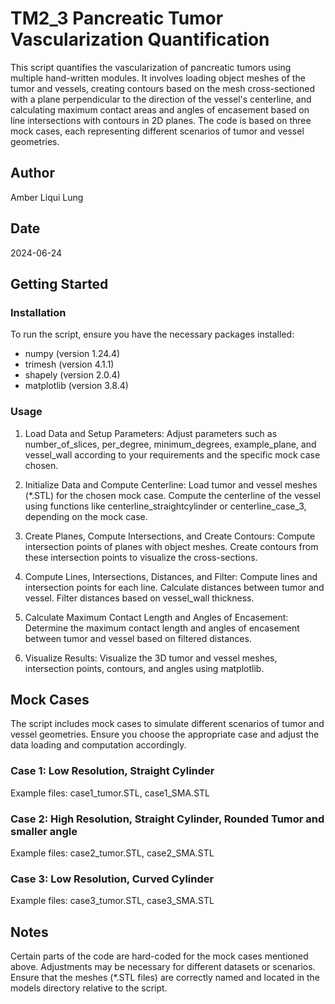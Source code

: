 # TM2_3 Pancreatic Tumor Vascularization Quantification
This script quantifies the vascularization of pancreatic tumors using multiple hand-written modules. It involves loading object meshes of the tumor and vessels, creating contours based on the mesh cross-sectioned with a plane perpendicular to the direction of the vessel's centerline, and calculating maximum contact areas and angles of encasement based on line intersections with contours in 2D planes. The code is based on three mock cases, each representing different scenarios of tumor and vessel geometries.

## Author
Amber Liqui Lung

## Date
2024-06-24

## Getting Started

### Installation
To run the script, ensure you have the necessary packages installed:
- numpy (version 1.24.4)
- trimesh (version 4.1.1)
- shapely (version 2.0.4)
- matplotlib (version 3.8.4)

### Usage

1. Load Data and Setup Parameters:
Adjust parameters such as number_of_slices, per_degree, minimum_degrees, example_plane, and vessel_wall according to your requirements and the specific mock case chosen.

2. Initialize Data and Compute Centerline:
Load tumor and vessel meshes (*.STL) for the chosen mock case.
Compute the centerline of the vessel using functions like centerline_straightcylinder or centerline_case_3, depending on the mock case.

3. Create Planes, Compute Intersections, and Create Contours:
Compute intersection points of planes with object meshes.
Create contours from these intersection points to visualize the cross-sections.

4. Compute Lines, Intersections, Distances, and Filter:
Compute lines and intersection points for each line.
Calculate distances between tumor and vessel.
Filter distances based on vessel_wall thickness.

5. Calculate Maximum Contact Length and Angles of Encasement:
Determine the maximum contact length and angles of encasement between tumor and vessel based on filtered distances.

6. Visualize Results:
Visualize the 3D tumor and vessel meshes, intersection points, contours, and angles using matplotlib.

## Mock Cases
The script includes mock cases to simulate different scenarios of tumor and vessel geometries. Ensure you choose the appropriate case and adjust the data loading and computation accordingly.

### Case 1: Low Resolution, Straight Cylinder
Example files: case1_tumor.STL, case1_SMA.STL

### Case 2: High Resolution, Straight Cylinder, Rounded Tumor and smaller angle
Example files: case2_tumor.STL, case2_SMA.STL

### Case 3: Low Resolution, Curved Cylinder
Example files: case3_tumor.STL, case3_SMA.STL

## Notes
Certain parts of the code are hard-coded for the mock cases mentioned above. Adjustments may be necessary for different datasets or scenarios.
Ensure that the meshes (*.STL files) are correctly named and located in the models directory relative to the script.
